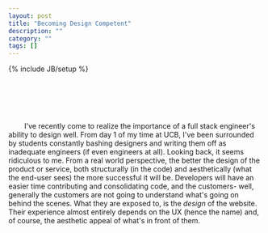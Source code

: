 ```yaml
---
layout: post
title: "Becoming Design Competent"
description: ""
category: ""
tags: []
---
```

{% include JB/setup %}

<div class="main">
  <div id="ani_container">
    <div class="ani selected" onclick="select($(this));">&nbsp;</div>
    <div class="ani" onclick="select($(this));">&nbsp;</div>
    <div class="ani" onclick="select($(this));">&nbsp;</div>
    <div class="ani" onclick="select($(this));">&nbsp;</div>
  </div>
  <div id="my_content">
    <div class="pcontent" style="display: block">
      <p>&#160;&#160;&#160;&#160;&#160;&#160;&#160;
      I've recently come to realize the importance of a full stack engineer's ability to design well. 
      From day 1 of my time at UCB, I've been surrounded by students constantly bashing designers 
      and writing them off as inadequate engineers (if even engineers at all). Looking back, it 
      seems ridiculous to me. From a real world perspective, the better the design of the product 
      or service, both structurally (in the code) and aesthetically (what the end-user sees) the 
      more successful it will be. Developers will have an easier time contributing and consolidating 
      code, and the customers- well, generally the customers are not going to understand what's 
      going on behind the scenes. What they are exposed to, is the <i>design</i> of the website. 
      Their experience almost entirely depends on the UX (hence the name) and, of course, the 
      aesthetic appeal of what's in front of them.</p>
    </div>
    <div class="pcontent" style="display: none">
      <p>&#160;&#160;&#160;&#160;&#160;&#160;&#160;
      Because of such, the presentation of the product, or service, is vital.
      Even if it's directed towards developers (even if you're designing an API or a service
      to help develop an infrastructure) the attractiveness of your website or front-end,
      I can confidently say, will have a positive correlation with the success of your product.
      By no means do I mean to claim design is any more important than the actual product or 
      service, but people respond to usability and beauty. It amazes me how few classes are
      offered at UCB which support learning how to design, and as a result, students like me
      have only the experience and knowledge gained from frequenting blogs and exploring open
      source code.</p>
    </div>
    <div class="pcontent" style="display: none">
    <p>&#160;&#160;&#160;&#160;&#160;&#160;&#160;
      Personally, I've spent time learning SASS, which I find incredibly useful, Photoshop,
      which is uncontested for building mockups and style guides, and JavaScript, along with
      a number of libraries which provide developers with a whole lot of freedom in design and the
      development of clean, interactive web applications. After everything, I find my design 
      skills to be rather lacking and I'll continue to polish them in my own time and at future
      internships, despite the informal nature which involves becoming competant in design.
      </p>
    </div>
    <div class="pcontent" style="display: none">
      <p>&#160;&#160;&#160;&#160;&#160;&#160;&#160;
        Each day I find myself realizing how much knowledge I have yet to acquire and it only
        inspires me to strive to learn all that I can. I've now held jobs working on front-end
        web development, back-end development, and development operations. Although I haven't
        decided what my focus will be, (which I think is just fine, I haven't even graduated yet)
        I understand the importance of great design and I'll be returning to working hard to 
        build and polish my skills across the stack (as opposed to focusing primarily on the
        back-end). Nothing would please me more than to gain the ability to design a website or web
        application which would personally impress me (especially aesthetically). This was
        a rather personal blog post- so I'll probably get back into the more technical aspects
        of my pursuit of knowledge as time goes on.
      </p>
    </div>
 
  </div>
</div>

